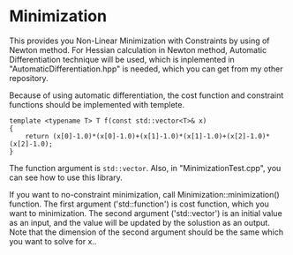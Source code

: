 # Minimization
This provides you Non-Linear Minimization with Constraints by using of Newton method.
For Hessian calculation in Newton method, Automatic Differentiation technique will be used,
which is inplemented in "AutomaticDifferentiation.hpp" is needed, which you can get from my other repository.

Because of using automatic differentiation, the cost function and constraint functions should be implemented with templete.

    template <typename T> T f(const std::vector<T>& x)
    {
        return (x[0]-1.0)*(x[0]-1.0)+(x[1]-1.0)*(x[1]-1.0)+(x[2]-1.0)*(x[2]-1.0);
    }
    
The function argument is `std::vector`. Also, in "MinimizationTest.cpp", you can see how to use this library.

If you want to no-constraint minimization, call Minimization::minimization() function.
The first argument ('std::function') is cost function, which you want to minimization.
The second argument ('std::vector<double>') is an initial value as an input, 
and the value will be updated by the solustion as an output.
Note that the dimension of the second argument should be the same which you want to solve for x..
